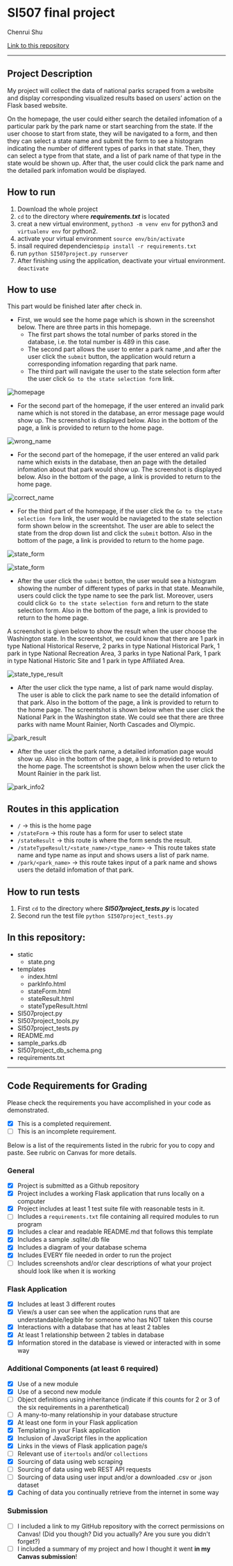 # SI507 final project

Chenrui Shu

[Link to this repository](https://github.com/tsiyuki/SI507project_crshu)

---

## Project Description

My project will collect the data of national parks scraped from a website and display corresponding visualized results based on users’ action on the Flask based website. 

On the homepage, the user could either search the detailed infomation of a particular park by the park name or start searching from the state. If the user choose to start from state, they will be navigated to a form, and then they can select a state name and submit the form to see a histogram indicating the number of different types of parks in that state. Then, they can select a type from that state, and a list of park name of that type in the state would be shown up. After that, the user could click the park name and the detailed park infomation would be displayed.
## How to run

1. Download the whole project
2. `cd` to the directory where ***requirements.txt*** is located
3. creat a new virtual environment, `python3 -m venv env` for python3 and `virtualenv env` for python2.
4. activate your virtual environment `source env/bin/activate`
5. insall required dependencies`pip install -r requirements.txt `
6. run `python SI507project.py runserver`
7. After finishing using the application, deactivate your virtual environment. `deactivate`

## How to use
This part would be finished later after check in.

- First, we would see the home page which is shown in the screenshot below. There are three parts in this homepage. 
	- The first part shows the total number of parks stored in the database, i.e. the total number is 489 in this case. 
	- The second part allows the user to enter a park name ,and after the user click the `submit` button, the application would return a corresponding infomation regarding that park name. 
	- The third part will navigate the user to the state selection form after the user click `Go to the state selection form` link.

![homepage](https://github.com/tsiyuki/SI507project_crshu/blob/master/screenshots/homepage.png)

- For the second part of the homepage, if the user entered an invalid park name which is not stored in the database, an error message page would show up. The screenshot is displayed below. Also in the bottom of the page, a link is provided to return to the home page.

![wrong_name](https://github.com/tsiyuki/SI507project_crshu/blob/master/screenshots/wrong_park_name.png)

- For the second part of the homepage, if the user entered an valid park name which exists in the database, then an page with the detailed infomation about that park would show up. The screenshot is displayed below. Also in the bottom of the page, a link is provided to return to the home page.

![correct_name](https://github.com/tsiyuki/SI507project_crshu/blob/master/screenshots/park_info.png)

- For the third part of the homepage, if the user click the `Go to the state selection form` link, the user would be naviageted to the state selection form shown below in the screentshot. The user are able to select the state from the drop down list and click the `submit` botton. Also in the bottom of the page, a link is provided to return to the home page.

![state_form](https://github.com/tsiyuki/SI507project_crshu/blob/master/screenshots/state_form.png)

![state_form](https://github.com/tsiyuki/SI507project_crshu/blob/master/screenshots/drop_down_list.png)

- After the user click the `submit` botton, the user would see a histogram showing the number of different types of parks in that state. Meanwhile, users could click the type name to see the park list. Moreover, users could click `Go to the state selection form` and return to the state selection form. Also in the bottom of the page, a link is provided to return to the home page. 

A screenshot is given below to show the result when the user choose the Washington state. In the screentshot, we could know that there are 1 park in type National Historical Reserve, 2 parks in type National Historical Park, 1 park in type National Recreation Area, 3 parks in type National Park, 1 park in type National Historic Site and 1 park in type Affiliated Area.

![state_type_result](https://github.com/tsiyuki/SI507project_crshu/blob/master/screenshots/state_result2.png)

- After the user click the type name, a list of park name would display. The user is able to click the park name to see the detaild infomation of that park. Also in the bottom of the page, a link is provided to return to the home page. The screentshot is shown below when the user click the National Park in the Washington state. We could see that there are three parks with name Mount Rainier, North Cascades and Olympic. 

![park_result](https://github.com/tsiyuki/SI507project_crshu/blob/master/screenshots/state_type_result.png)

- After the user click the park name, a detailed infomation page would show up. Also in the bottom of the page, a link is provided to return to the home page. The screentshot is shown below when the user click the Mount Rainier in the park list.

![park_info2](https://github.com/tsiyuki/SI507project_crshu/blob/master/screenshots/park_info2.png)

## Routes in this application
- `/` -> this is the home page
- `/stateForm` -> this route has a form for user to select state
- `/stateResult` -> this route is where the form sends the result.
- `/stateTypeResult/<state_name>/<type_name>` -> This route takes state name and type name as input and shows users a list of park name.
- `/park/<park_name>` -> this route takes input of a park name and shows users the detaild infomation of that park.

## How to run tests
1. First `cd` to the directory where ***SI507project_tests.py*** is located
2. Second run the test file `python SI507project_tests.py`


## In this repository:
- static
  - state.png
- templates
  - index.html
  - parkInfo.html
  - stateForm.html
  - stateResult.html
  - stateTypeResult.html
- SI507project.py
- SI507project_tools.py
- SI507project_tests.py
- README.md
- sample_parks.db
- SI507project_db_schema.png
- requirements.txt 

---
## Code Requirements for Grading
Please check the requirements you have accomplished in your code as demonstrated.
- [x] This is a completed requirement.
- [ ] This is an incomplete requirement.

Below is a list of the requirements listed in the rubric for you to copy and paste.  See rubric on Canvas for more details.

### General
- [x] Project is submitted as a Github repository
- [x] Project includes a working Flask application that runs locally on a computer
- [x] Project includes at least 1 test suite file with reasonable tests in it.
- [ ] Includes a `requirements.txt` file containing all required modules to run program
- [x] Includes a clear and readable README.md that follows this template
- [x] Includes a sample .sqlite/.db file
- [x] Includes a diagram of your database schema
- [x] Includes EVERY file needed in order to run the project
- [ ] Includes screenshots and/or clear descriptions of what your project should look like when it is working

### Flask Application
- [x] Includes at least 3 different routes
- [x] View/s a user can see when the application runs that are understandable/legible for someone who has NOT taken this course
- [x] Interactions with a database that has at least 2 tables
- [x] At least 1 relationship between 2 tables in database
- [x] Information stored in the database is viewed or interacted with in some way

### Additional Components (at least 6 required)
- [x] Use of a new module
- [x] Use of a second new module
- [ ] Object definitions using inheritance (indicate if this counts for 2 or 3 of the six requirements in a parenthetical)
- [ ] A many-to-many relationship in your database structure
- [x] At least one form in your Flask application
- [x] Templating in your Flask application
- [x] Inclusion of JavaScript files in the application
- [x] Links in the views of Flask application page/s
- [ ] Relevant use of `itertools` and/or `collections`
- [x] Sourcing of data using web scraping
- [ ] Sourcing of data using web REST API requests
- [ ] Sourcing of data using user input and/or a downloaded .csv or .json dataset
- [x] Caching of data you continually retrieve from the internet in some way

### Submission
- [ ] I included a link to my GitHub repository with the correct permissions on Canvas! (Did you though? Did you actually? Are you sure you didn't forget?)
- [ ] I included a summary of my project and how I thought it went **in my Canvas submission**!
